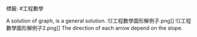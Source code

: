 標籤: #工程數學  

A solution of graph, is a general solution.
![[工程數學圖形解例子.png]]
![[工程數學圖形解例子2.png]]
The direction of each arrow depend on the slope.